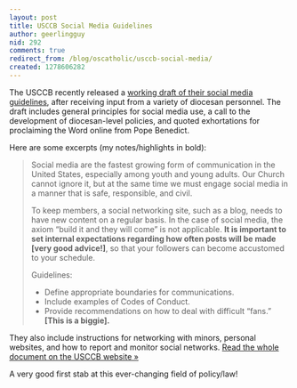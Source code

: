```yaml
---
layout: post
title: USCCB Social Media Guidelines
author: geerlingguy
nid: 292
comments: true
redirect_from: /blog/oscatholic/usccb-social-media/
created: 1278606282
---
```

<p>The USCCB recently released a <a href="http://www.usccb.org/comm/social-media-guidelines.shtml">working draft of their social media guidelines</a>, after receiving input from a variety of diocesan personnel. The draft includes general principles for social media use, a call to the development of diocesan-level policies, and quoted exhortations for proclaiming the Word online from Pope Benedict.</p>
<p>Here are some excerpts (my notes/highlights in bold):</p>
<blockquote>
<p>Social media are the fastest growing form of communication in the United States, especially among youth and young adults. Our Church cannot ignore it, but at the same time we must engage social media in a manner that is safe, responsible, and civil.</p>
<p>To keep members, a social networking site, such as a blog, needs to have new content on a regular basis. In the case of social media, the axiom &ldquo;build it and they will come&rdquo; is not applicable. <strong>It is important to set internal expectations regarding how often posts will be made [very good advice!]</strong>, so that your followers can become accustomed to your schedule.</p>
<p>Guidelines:</p>
<ul>
<li>Define appropriate boundaries for communications.</li>
<li>Include examples of Codes of Conduct.</li>
<li>Provide recommendations on how to deal with difficult &ldquo;fans.&rdquo; <strong>[This is a biggie].</strong></li>
</ul>
</blockquote>
<p>They also include instructions for networking with minors, personal websites, and how to report and monitor social networks. <a href="http://www.usccb.org/comm/social-media-guidelines.shtml">Read the whole document on the USCCB&nbsp;website &raquo;</a></p>
<p>A very good first stab at this ever-changing field of policy/law!<br />
&nbsp;</p>
